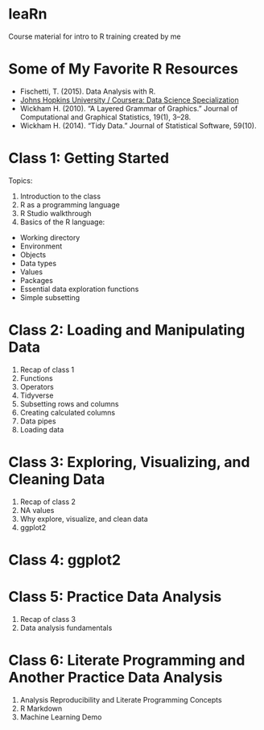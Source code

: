 # leaRn
Course material for intro to R training created by me

# Some of My Favorite R Resources
- Fischetti, T. (2015). Data Analysis with R.
- [Johns Hopkins University / Coursera: Data Science Specialization](https://www.coursera.org/specializations/jhu-data-science)
- Wickham H. (2010). “A Layered Grammar of Graphics.” Journal of Computational and Graphical Statistics, 19(1), 3–28.
- Wickham H. (2014). “Tidy Data.” Journal of Statistical Software, 59(10).

# Class 1: Getting Started

Topics:
1. Introduction to the class
2. R as a programming language
3. R Studio walkthrough
4. Basics of the R language:
- Working directory
- Environment
- Objects
- Data types
- Values
- Packages
- Essential data exploration functions
- Simple subsetting

# Class 2: Loading and Manipulating Data
1. Recap of class 1
2. Functions
3. Operators
4. Tidyverse
5. Subsetting rows and columns
6. Creating calculated columns
7. Data pipes
8. Loading data

# Class 3: Exploring, Visualizing, and Cleaning Data
1. Recap of class 2
2. NA values
3. Why explore, visualize, and clean data
4. ggplot2

# Class 4: ggplot2

# Class 5: Practice Data Analysis
1. Recap of class 3
2. Data analysis fundamentals

# Class 6: Literate Programming and Another Practice Data Analysis
1. Analysis Reproducibility and Literate Programming Concepts
2. R Markdown
3. Machine Learning Demo
